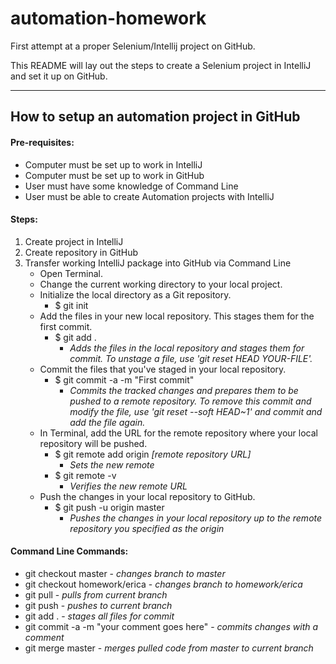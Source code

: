 # automation-homework
First attempt at a proper Selenium/Intellij project on GitHub. 

This README will lay out the steps to create a Selenium project in IntelliJ and set it up on GitHub.

----
## How to setup an automation project in GitHub

#### Pre-requisites:
* Computer must be set up to work in IntelliJ
* Computer must be set up to work in GitHub
* User must have some knowledge of Command Line
* User must be able to create Automation projects with IntelliJ

#### Steps:
1. Create project in IntelliJ
2. Create repository in GitHub
3. Transfer working IntelliJ package into GitHub via Command Line
    * Open Terminal.
    * Change the current working directory to your local project.
    * Initialize the local directory as a Git repository.
      * $ git init
    * Add the files in your new local repository. This stages them for the first commit.
      * $ git add .
        * *Adds the files in the local repository and stages them for commit. To unstage a file, use 'git reset HEAD YOUR-FILE'.*
    * Commit the files that you've staged in your local repository.
        * $ git commit -a -m "First commit"
            * *Commits the tracked changes and prepares them to be pushed to a remote repository. To remove this commit and modify the file, use 'git reset --soft HEAD~1' and commit and add the file again.*
    * In Terminal, add the URL for the remote repository where your local repository will be pushed.
        * $ git remote add origin *[remote repository URL]*
            * *Sets the new remote*
        * $ git remote -v
            * *Verifies the new remote URL*
    * Push the changes in your local repository to GitHub.
        * $ git push -u origin master
            * *Pushes the changes in your local repository up to the remote repository you specified as the origin*
      


#### Command Line Commands:
* git checkout master - *changes branch to master*
* git checkout homework/erica - *changes branch to homework/erica*
* git pull - *pulls from current branch*
* git push - *pushes to current branch*
* git add . - *stages all files for commit*
* git commit -a -m "your comment goes here" - *commits changes with a comment*
* git merge master - *merges pulled code from master to current branch*

